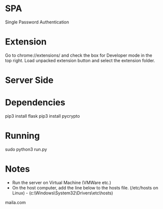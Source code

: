 # SPA

Single Password Authentication


# Extension

Go to chrome://extensions/ and check the box for Developer mode in the top right.
Load unpacked extension button and select the extension folder.


# Server Side

# Dependencies
pip3 install flask
pip3 install pycrypto

# Running
sudo python3 run.py

# Notes

- Run the server on Virtual Machine (VMWare etc.) 
- On the host computer, add the line below to the hosts file. (/etc/hosts on Linux) - (c:\Windows\System32\Drivers\etc\hosts)

<Virtual Machine IP address>  maila.com


